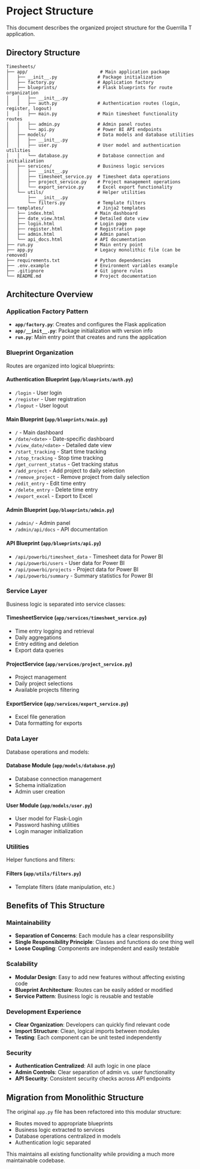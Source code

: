 # Project Structure

This document describes the organized project structure for the Guerrilla T application.

## Directory Structure

```
Timesheets/
├── app/                           # Main application package
│   ├── __init__.py               # Package initialization
│   ├── factory.py                # Application factory
│   ├── blueprints/               # Flask blueprints for route organization
│   │   ├── __init__.py
│   │   ├── auth.py               # Authentication routes (login, register, logout)
│   │   ├── main.py               # Main timesheet functionality routes
│   │   ├── admin.py              # Admin panel routes
│   │   └── api.py                # Power BI API endpoints
│   ├── models/                   # Data models and database utilities
│   │   ├── __init__.py
│   │   ├── user.py               # User model and authentication utilities
│   │   └── database.py           # Database connection and initialization
│   ├── services/                 # Business logic services
│   │   ├── __init__.py
│   │   ├── timesheet_service.py  # Timesheet data operations
│   │   ├── project_service.py    # Project management operations
│   │   └── export_service.py     # Excel export functionality
│   └── utils/                    # Helper utilities
│       ├── __init__.py
│       └── filters.py            # Template filters
├── templates/                    # Jinja2 templates
│   ├── index.html               # Main dashboard
│   ├── date_view.html           # Detailed date view
│   ├── login.html               # Login page
│   ├── register.html            # Registration page
│   ├── admin.html               # Admin panel
│   └── api_docs.html            # API documentation
├── run.py                       # Main entry point
├── app.py                       # Legacy monolithic file (can be removed)
├── requirements.txt             # Python dependencies
├── .env.example                 # Environment variables example
├── .gitignore                   # Git ignore rules
└── README.md                    # Project documentation
```

## Architecture Overview

### Application Factory Pattern
- **`app/factory.py`**: Creates and configures the Flask application
- **`app/__init__.py`**: Package initialization with version info
- **`run.py`**: Main entry point that creates and runs the application

### Blueprint Organization
Routes are organized into logical blueprints:

#### Authentication Blueprint (`app/blueprints/auth.py`)
- `/login` - User login
- `/register` - User registration  
- `/logout` - User logout

#### Main Blueprint (`app/blueprints/main.py`)
- `/` - Main dashboard
- `/date/<date>` - Date-specific dashboard
- `/view_date/<date>` - Detailed date view
- `/start_tracking` - Start time tracking
- `/stop_tracking` - Stop time tracking
- `/get_current_status` - Get tracking status
- `/add_project` - Add project to daily selection
- `/remove_project` - Remove project from daily selection
- `/edit_entry` - Edit time entry
- `/delete_entry` - Delete time entry
- `/export_excel` - Export to Excel

#### Admin Blueprint (`app/blueprints/admin.py`)
- `/admin/` - Admin panel
- `/admin/api/docs` - API documentation

#### API Blueprint (`app/blueprints/api.py`)
- `/api/powerbi/timesheet_data` - Timesheet data for Power BI
- `/api/powerbi/users` - User data for Power BI
- `/api/powerbi/projects` - Project data for Power BI
- `/api/powerbi/summary` - Summary statistics for Power BI

### Service Layer
Business logic is separated into service classes:

#### TimesheetService (`app/services/timesheet_service.py`)
- Time entry logging and retrieval
- Daily aggregations
- Entry editing and deletion
- Export data queries

#### ProjectService (`app/services/project_service.py`)
- Project management
- Daily project selections
- Available projects filtering

#### ExportService (`app/services/export_service.py`)
- Excel file generation
- Data formatting for exports

### Data Layer
Database operations and models:

#### Database Module (`app/models/database.py`)
- Database connection management
- Schema initialization
- Admin user creation

#### User Module (`app/models/user.py`)
- User model for Flask-Login
- Password hashing utilities
- Login manager initialization

### Utilities
Helper functions and filters:

#### Filters (`app/utils/filters.py`)
- Template filters (date manipulation, etc.)

## Benefits of This Structure

### Maintainability
- **Separation of Concerns**: Each module has a clear responsibility
- **Single Responsibility Principle**: Classes and functions do one thing well
- **Loose Coupling**: Components are independent and easily testable

### Scalability
- **Modular Design**: Easy to add new features without affecting existing code
- **Blueprint Architecture**: Routes can be easily added or modified
- **Service Pattern**: Business logic is reusable and testable

### Development Experience
- **Clear Organization**: Developers can quickly find relevant code
- **Import Structure**: Clean, logical imports between modules
- **Testing**: Each component can be unit tested independently

### Security
- **Authentication Centralized**: All auth logic in one place
- **Admin Controls**: Clear separation of admin vs. user functionality
- **API Security**: Consistent security checks across API endpoints

## Migration from Monolithic Structure

The original `app.py` file has been refactored into this modular structure:
- Routes moved to appropriate blueprints
- Business logic extracted to services
- Database operations centralized in models
- Authentication logic separated

This maintains all existing functionality while providing a much more maintainable codebase.
